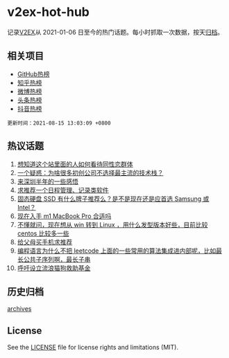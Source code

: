 # v2ex-hot-hub

 记录[V2EX](https://www.v2ex.com/)从 2021-01-06 日至今的热门话题。每小时抓取一次数据，按天[归档](archives)。
 
 ## 相关项目

- [GitHub热榜](https://github.com/snaildev/github-hot-hub)
- [知乎热榜](https://github.com/snaildev/zhihu-hot-hub)
- [微博热榜](https://github.com/snaildev/weibo-hot-hub)
- [头条热榜](https://github.com/snaildev/toutiao-hot-hub)
- [抖音热榜](https://github.com/snaildev/douyin-hot-hub)


 `更新时间：2021-08-15 13:03:09 +0800`

## 热议话题

1. [想知道这个站里面的人如何看待同性恋群体](https://www.v2ex.com/t/795808)
1. [一个疑惑：为啥很多初创公司不选择最主流的技术栈？](https://www.v2ex.com/t/795817)
1. [来深圳半年的一些感悟](https://www.v2ex.com/t/795792)
1. [求推荐一个日程管理、记录类软件](https://www.v2ex.com/t/795754)
1. [固态硬盘 SSD 有什么牌子推荐么？是不是现在还是应首选 Samsung 或 Intel？](https://www.v2ex.com/t/795755)
1. [现在入手 m1 MacBook Pro 合适吗](https://www.v2ex.com/t/795760)
1. [不懂就问，现在想从 win 转到 Linux ，用什么发型版本好些，目前比较 centos 比较多一些](https://www.v2ex.com/t/795836)
1. [给父母买手机求推荐](https://www.v2ex.com/t/795821)
1. [编程语言为什么不把 leetcode 上面的一些常用的算法集成进内部呢，比如最长公共子序列啊，最长子串](https://www.v2ex.com/t/795830)
1. [呼吁设立流浪猫狗救助基金](https://www.v2ex.com/t/795876)

## 历史归档

[archives](archives)

## License

See the [LICENSE](LICENSE) file for license rights and limitations (MIT).
